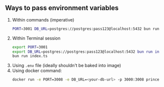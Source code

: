 ## Ways to pass environment variables

1. Within commands (imperative)
    ```bash
    PORT=3001 DB_URL=postgres://postgres:pass123@localhost:5432 bun run index.ts
    ```
2. Within Terminal session
    ```bash
    export PORT=3001 
    export DB_URL=postgres://postgres:pass123@localhost:5432 bun run index.ts
    bun run index.ts
    ```
3. Using `.env` file (ideally shouldn't be baked into image)
4. Using docker command:
    ```bash
    docker run -e PORT=3008 -e DB_URL=<your-db-url> -p 3000:3008 princebansal7/node-be-env:v1
    ```
   
